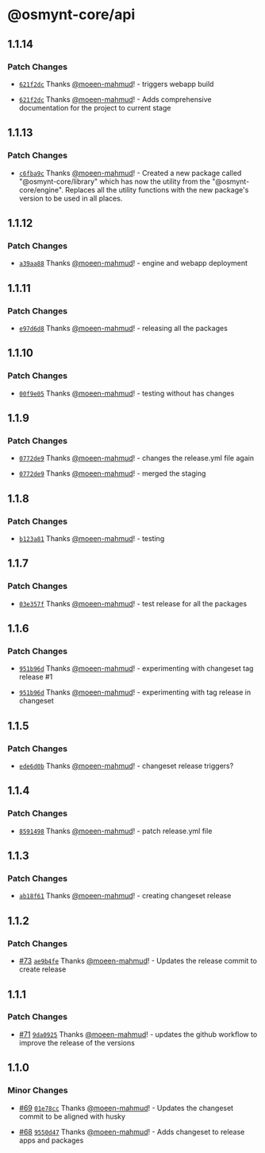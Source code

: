 # @osmynt-core/api

## 1.1.14

### Patch Changes

- [`621f2dc`](https://github.com/Talinq/talinq-core/commit/621f2dc69e94cca0d07e8acbbb2965d30935e190) Thanks [@moeen-mahmud](https://github.com/moeen-mahmud)! - triggers webapp build

- [`621f2dc`](https://github.com/Talinq/talinq-core/commit/621f2dc69e94cca0d07e8acbbb2965d30935e190) Thanks [@moeen-mahmud](https://github.com/moeen-mahmud)! - Adds comprehensive documentation for the project to current stage

## 1.1.13

### Patch Changes

- [`c6fba9c`](https://github.com/Talinq/talinq-core/commit/c6fba9c6bfa2ba0e3cd9a423fd057420fe34c315) Thanks [@moeen-mahmud](https://github.com/moeen-mahmud)! - Created a new package called "@osmynt-core/library" which has now the utility from the "@osmynt-core/engine". Replaces all the utility functions with the new package's version to be used in all places.

## 1.1.12

### Patch Changes

- [`a39aa88`](https://github.com/Talinq/talinq-core/commit/a39aa88f8618bb021e19ca017a4beaad566aa3e1) Thanks [@moeen-mahmud](https://github.com/moeen-mahmud)! - engine and webapp deployment

## 1.1.11

### Patch Changes

- [`e97d6d8`](https://github.com/Talinq/talinq-core/commit/e97d6d8fa4cc2d53c13b43428ee23e24dd32f875) Thanks [@moeen-mahmud](https://github.com/moeen-mahmud)! - releasing all the packages

## 1.1.10

### Patch Changes

- [`00f9e05`](https://github.com/Talinq/talinq-core/commit/00f9e05636b98df09a855ea0d6dd2ce638045981) Thanks [@moeen-mahmud](https://github.com/moeen-mahmud)! - testing without has changes

## 1.1.9

### Patch Changes

- [`0772de9`](https://github.com/Talinq/talinq-core/commit/0772de9945322580f3d8bdb518ee3bff1ec9f7ee) Thanks [@moeen-mahmud](https://github.com/moeen-mahmud)! - changes the release.yml file again

- [`0772de9`](https://github.com/Talinq/talinq-core/commit/0772de9945322580f3d8bdb518ee3bff1ec9f7ee) Thanks [@moeen-mahmud](https://github.com/moeen-mahmud)! - merged the staging

## 1.1.8

### Patch Changes

- [`b123a81`](https://github.com/Talinq/talinq-core/commit/b123a8100b9435f7176f15297275457b7d0b2fdf) Thanks [@moeen-mahmud](https://github.com/moeen-mahmud)! - testing

## 1.1.7

### Patch Changes

- [`03e357f`](https://github.com/Talinq/talinq-core/commit/03e357fab404ea0e9cacb66f80b50c09468f705c) Thanks [@moeen-mahmud](https://github.com/moeen-mahmud)! - test release for all the packages

## 1.1.6

### Patch Changes

- [`951b96d`](https://github.com/Talinq/talinq-core/commit/951b96dfe20caba1e61f94baf0508dc1e868fd3d) Thanks [@moeen-mahmud](https://github.com/moeen-mahmud)! - experimenting with changeset tag release #1

- [`951b96d`](https://github.com/Talinq/talinq-core/commit/951b96dfe20caba1e61f94baf0508dc1e868fd3d) Thanks [@moeen-mahmud](https://github.com/moeen-mahmud)! - experimenting with tag release in changeset

## 1.1.5

### Patch Changes

- [`ede6d0b`](https://github.com/Talinq/talinq-core/commit/ede6d0bb1d4df6908a1d8795e5969013fb0ab9cd) Thanks [@moeen-mahmud](https://github.com/moeen-mahmud)! - changeset release triggers?

## 1.1.4

### Patch Changes

- [`8591498`](https://github.com/Talinq/talinq-core/commit/859149895ef2a2855c2887565222248eb9f8b132) Thanks [@moeen-mahmud](https://github.com/moeen-mahmud)! - patch release.yml file

## 1.1.3

### Patch Changes

- [`ab18f61`](https://github.com/Talinq/talinq-core/commit/ab18f61c6b28fca2604e8121e4b2ed899ab65089) Thanks [@moeen-mahmud](https://github.com/moeen-mahmud)! - creating changeset release

## 1.1.2

### Patch Changes

- [#73](https://github.com/Talinq/talinq-core/pull/73) [`ae9b4fe`](https://github.com/Talinq/talinq-core/commit/ae9b4fe524cb90d698d66f3866d717beb1fa2a34) Thanks [@moeen-mahmud](https://github.com/moeen-mahmud)! - Updates the release commit to create release

## 1.1.1

### Patch Changes

- [#71](https://github.com/Talinq/talinq-core/pull/71) [`9da0925`](https://github.com/Talinq/talinq-core/commit/9da092518d81605ae7f7bcd48feafd62db865123) Thanks [@moeen-mahmud](https://github.com/moeen-mahmud)! - updates the github workflow to improve the release of the versions

## 1.1.0

### Minor Changes

- [#69](https://github.com/Talinq/talinq-core/pull/69) [`01e78cc`](https://github.com/Talinq/talinq-core/commit/01e78cceffa62fac0116f25a50bf84a785ffccd0) Thanks [@moeen-mahmud](https://github.com/moeen-mahmud)! - Updates the changeset commit to be aligned with husky

- [#68](https://github.com/Talinq/talinq-core/pull/68) [`9550d47`](https://github.com/Talinq/talinq-core/commit/9550d47719d00bbee166c31e69214d9534c08495) Thanks [@moeen-mahmud](https://github.com/moeen-mahmud)! - Adds changeset to release apps and packages
